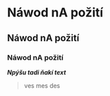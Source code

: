# Náwod nA požití
## Náwod nA požití
### Náwod nA požití

***Npýšu tadi ňakí text***

> ves
> mes
> des 
